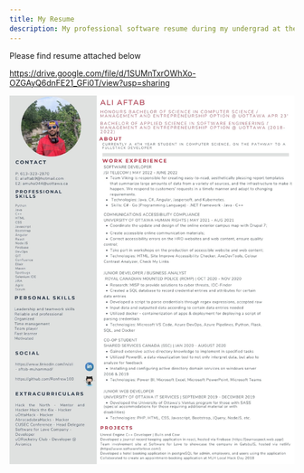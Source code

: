 ```yaml
---
title: My Resume
description: My professional software resume during my undergrad at the University of Ottawa
---
```


Please find resume attached below

https://drive.google.com/file/d/1SUMnTxrOWhXo-OZGAyQ6dnFE21_GFi0T/view?usp=sharing

![Chinese Salty Egg](./ProfessionalSoftwareRésumé-2021-2022.jpg)

<br><br>

